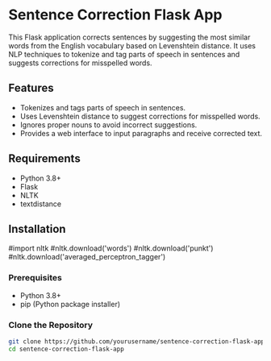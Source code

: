 # Sentence Correction Flask App

This Flask application corrects sentences by suggesting the most similar words from the English vocabulary based on Levenshtein distance. It uses NLP techniques to tokenize and tag parts of speech in sentences and suggests corrections for misspelled words.

## Features

- Tokenizes and tags parts of speech in sentences.
- Uses Levenshtein distance to suggest corrections for misspelled words.
- Ignores proper nouns to avoid incorrect suggestions.
- Provides a web interface to input paragraphs and receive corrected text.

## Requirements

- Python 3.8+
- Flask
- NLTK
- textdistance

## Installation
#import nltk
#nltk.download('words')
#nltk.download('punkt')
#nltk.download('averaged_perceptron_tagger')

### Prerequisites

- Python 3.8+
- pip (Python package installer)

### Clone the Repository

```bash
git clone https://github.com/yourusername/sentence-correction-flask-app.git
cd sentence-correction-flask-app
